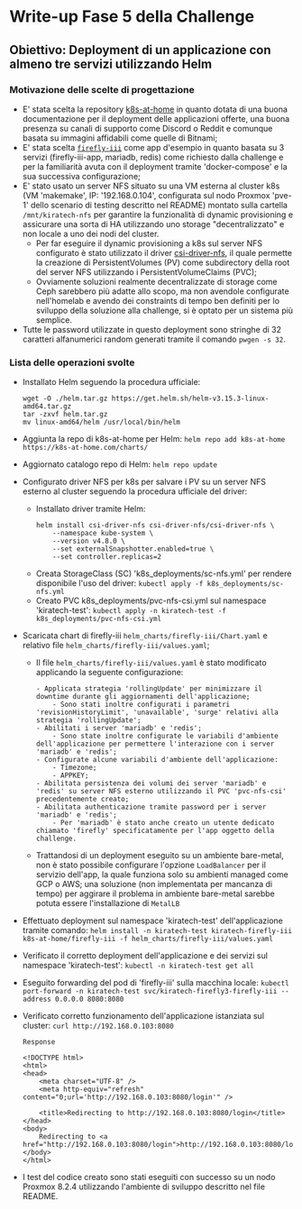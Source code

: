 # Write-up Fase 5 della Challenge

## Obiettivo: Deployment di un applicazione con almeno tre servizi utilizzando Helm

### Motivazione delle scelte di progettazione

- E' stata scelta la repository [k8s-at-home](https://github.com/k8s-at-home/charts) in quanto dotata di una buona documentazione per il deployment delle applicazioni offerte, una buona presenza su canali di supporto come Discord o Reddit e comunque basata su immagini affidabili come quelle di Bitnami;
- E' stata scelta [`firefly-iii`](https://github.com/k8s-at-home/charts/tree/master/charts/stable/firefly-iii) come app d'esempio in quanto basata su 3 servizi (firefly-iii-app, mariadb, redis) come richiesto dalla challenge e per la familiarità avuta con il deployment tramite 'docker-compose' e la sua successiva configurazione;
- E' stato usato un server NFS situato su una VM esterna al cluster k8s (VM 'makemake', IP: '192.168.0.104', configurata sul nodo Proxmox 'pve-1' dello scenario di testing descritto nel README) montato sulla cartella `/mnt/kiratech-nfs` per garantire la funzionalità di dynamic provisioning e assicurare una sorta di HA utilizzando uno storage "decentralizzato" e non locale a uno dei nodi del cluster.
    - Per far eseguire il dynamic provisioning a k8s sul server NFS configurato è stato utilizzato il driver [csi-driver-nfs](https://github.com/kubernetes-csi/csi-driver-nfs), il quale permette la creazione di PersistentVolumes (PV) come subdirectory della root del server NFS utilizzando i PersistentVolumeClaims (PVC);
    - Ovviamente soluzioni realmente decentralizzate di storage come Ceph sarebbero più adatte allo scopo, ma non avendole configurate nell'homelab e avendo dei constraints di tempo ben definiti per lo sviluppo della soluzione alla challenge, si è optato per un sistema più semplice.
- Tutte le password utilizzate in questo deployment sono stringhe di 32 caratteri alfanumerici random generati tramite il comando `pwgen -s 32`.

### Lista delle operazioni svolte

- Installato Helm seguendo la procedura ufficiale:
    ```
    wget -O ./helm.tar.gz https://get.helm.sh/helm-v3.15.3-linux-amd64.tar.gz
    tar -zxvf helm.tar.gz
    mv linux-amd64/helm /usr/local/bin/helm
    ```
- Aggiunta la repo di k8s-at-home per Helm:
    `helm repo add k8s-at-home https://k8s-at-home.com/charts/`
- Aggiornato catalogo repo di Helm:
    `helm repo update`
- Configurato driver NFS per k8s per salvare i PV su un server NFS esterno al cluster seguendo la procedura ufficiale del driver:
    - Installato driver tramite Helm:
        ```
        helm install csi-driver-nfs csi-driver-nfs/csi-driver-nfs \
            --namespace kube-system \
            --version v4.8.0 \
            --set externalSnapshotter.enabled=true \
            --set controller.replicas=2
        ```
    - Creata StorageClass (SC) 'k8s_deployments/sc-nfs.yml' per rendere disponibile l'uso del driver:
        `kubectl apply -f k8s_deployments/sc-nfs.yml`
    - Creato PVC k8s_deployments/pvc-nfs-csi.yml sul namespace 'kiratech-test':
        `kubectl apply -n kiratech-test -f k8s_deployments/pvc-nfs-csi.yml`
- Scaricata chart di firefly-iii `helm_charts/firefly-iii/Chart.yaml` e relativo file `helm_charts/firefly-iii/values.yaml`;
    - Il file `helm_charts/firefly-iii/values.yaml` è stato modificato applicando la seguente configurazione:
        ```
        - Applicata strategia 'rollingUpdate' per minimizzare il downtime durante gli aggiornamenti dell'applicazione;
            - Sono stati inoltre configurati i parametri 'revisionHistoryLimit', 'unavailable', 'surge' relativi alla strategia 'rollingUpdate';
        - Abilitati i server 'mariadb' e 'redis';
            - Sono state inoltre configurate le variabili d'ambiente dell'applicazione per permettere l'interazione con i server 'mariadb' e 'redis';
        - Configurate alcune variabili d'ambiente dell'applicazione:
            - Timezone;
            - APPKEY;
        - Abilitata persistenza dei volumi dei server 'mariadb' e 'redis' su server NFS esterno utilizzando il PVC 'pvc-nfs-csi' precedentemente creato;
        - Abilitata authenticazione tramite password per i server 'mariadb' e 'redis';
            - Per 'mariadb' è stato anche creato un utente dedicato chiamato 'firefly' specificatamente per l'app oggetto della challenge.
        ```
    - Trattandosi di un deployment eseguito su un ambiente bare-metal, non è stato possibile configurare l'opzione `LoadBalancer` per il servizio dell'app, la quale funziona solo su ambienti managed come GCP o AWS; una soluzione (non implementata per mancanza di tempo) per aggirare il problema in ambiente bare-metal sarebbe potuta essere l'installazione di `MetalLB`
- Effettuato deployment sul namespace 'kiratech-test' dell'applicazione tramite comando:
    `helm install -n kiratech-test kiratech-firefly-iii k8s-at-home/firefly-iii -f helm_charts/firefly-iii/values.yaml`
- Verificato il corretto deployment dell'applicazione e dei servizi sul namespace 'kiratech-test':
    `kubectl -n kiratech-test get all`
- Eseguito forwarding del pod di 'firefly-iii' sulla macchina locale:
    `kubectl port-forward -n kiratech-test svc/kiratech-firefly3-firefly-iii --address 0.0.0.0 8080:8080`
- Verificato corretto funzionamento dell'applicazione istanziata sul cluster:
    `curl http://192.168.0.103:8080`

    ```
    Response

    <!DOCTYPE html>
    <html>
    <head>
        <meta charset="UTF-8" />
        <meta http-equiv="refresh" content="0;url='http://192.168.0.103:8080/login'" />

        <title>Redirecting to http://192.168.0.103:8080/login</title>
    </head>
    <body>
        Redirecting to <a href="http://192.168.0.103:8080/login">http://192.168.0.103:8080/login</a>.
    </body>
    </html>
    ```
- I test del codice creato sono stati eseguiti con successo su un nodo Proxmox 8.2.4 utilizzando l'ambiente di sviluppo descritto nel file README.